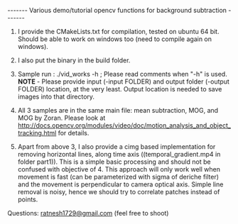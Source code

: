 ------- Various demo/tutorial opencv functions for background subtraction -------

1. I provide the CMakeLists.txt for compilation, tested on ubuntu 64 bit. Should be able to work on windows too (need to compile again on windows). 

2. I also put the binary in the build folder. 

3. Sample run : ./vid_works -h ; Please read comments when "-h" is used. 
   ****NOTE**** - Please provide input (-input FOLDER) and output folder (-output FOLDER) location, at the very least. Output location is needed to save images into that directory. 

4. All 3 samples are in the same main file: mean subtraction, MOG, and MOG by Zoran. Please look at http://docs.opencv.org/modules/video/doc/motion_analysis_and_object_tracking.html for details.

5. Apart from above 3, I also provide a cimg based implementation for removing horizontal lines, along time axis ((temporal_gradient.mp4 in folder part1)). This is a simple basic processing and should not be confused with objective of 4. This approach will only work well when movement is fast (can be parameterized with sigma of deriche filter) and the movement is perpendicular to camera optical axis. Simple line removal is noisy, hence we should try to correlate patches instead of points. 

	
Questions: ratnesh1729@gmail.com (feel free to shoot)
